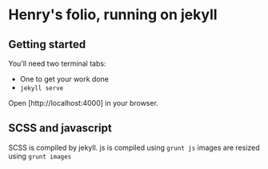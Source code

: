 # Henry's folio, running on jekyll

## Getting started

You'll need two terminal tabs:

* One to get your work done
* `jekyll serve`

Open [http://localhost:4000] in your browser.

## SCSS and javascript

SCSS is compiled by jekyll.
js is compiled using `grunt js`
images are resized using `grunt images`
